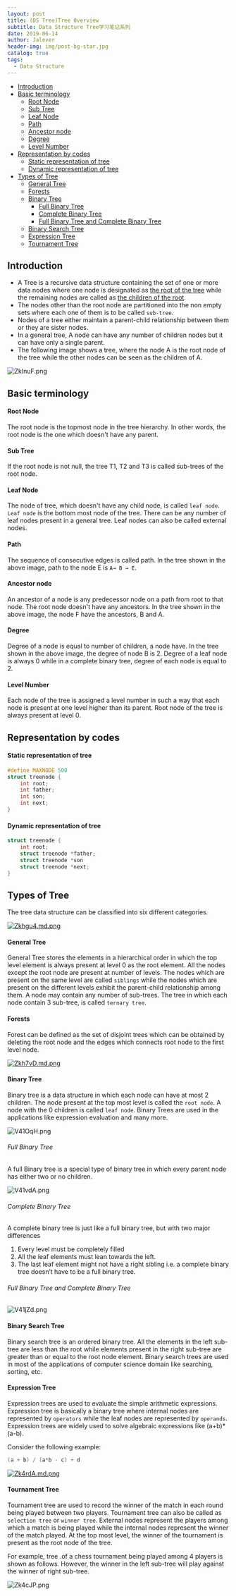 ```yaml
---
layout: post
title: (DS Tree)Tree Overview
subtitle: Data Structure Tree学习笔记系列
date: 2019-06-14
author: Jalever
header-img: img/post-bg-star.jpg
catalog: true
tags:
  - Data Structure
---
```

- [Introduction](#introduction)
- [Basic terminology](#basic-terminology)
    - [Root Node](#root-node)
    - [Sub Tree](#sub-tree)
    - [Leaf Node](#leaf-node)
    - [Path](#path)
    - [Ancestor node](#ancestor-node)
    - [Degree](#degree)
    - [Level Number](#level-number)
- [Representation by codes](#representation-by-codes)
    - [Static representation of tree](#static-representation-of-tree)
    - [Dynamic representation of tree](#dynamic-representation-of-tree)
- [Types of Tree](#types-of-tree)
    - [General Tree](#general-tree)
    - [Forests](#forests)
    - [Binary Tree](#binary-tree)
        - [Full Binary Tree](#full-binary-tree)
        - [Complete Binary Tree](#complete-binary-tree)
        - [Full Binary Tree and Complete Binary Tree](#full-binary-tree-and-complete-binary-tree)       
    - [Binary Search Tree](#binary-search-tree)
    - [Expression Tree](#expression-tree)
    - [Tournament Tree](#tournament-tree)

## Introduction
- A Tree is a recursive data structure containing the set of one or more data nodes where one node is designated as <ins>the root of the tree</ins> while the remaining nodes are called as <ins>the children of the root</ins>.
- The nodes other than the root node are partitioned into the non empty sets where each one of them is to be called `sub-tree`.
- Nodes of a tree either maintain a parent-child relationship between them or they are sister nodes.
- In a general tree, A node can have any number of children nodes but it can have only a single parent.
- The following image shows a tree, where the node A is the root node of the tree while the other nodes can be seen as the children of A.

![ZkInuF.png](https://s2.ax1x.com/2019/06/24/ZkInuF.png)

## Basic terminology
#### Root Node
The root node is the topmost node in the tree hierarchy. In other words, the root node is the one which doesn't have any parent.

#### Sub Tree
If the root node is not null, the tree T1, T2 and T3 is called sub-trees of the root node.

#### Leaf Node
The node of tree, which doesn't have any child node, is called `leaf node`. `Leaf node` is the bottom most node of the tree. There can be any number of leaf nodes present in a general tree. Leaf nodes can also be called external nodes.

#### Path
The sequence of consecutive edges is called path. In the tree shown in the above image, path to the node E is `A→ B → E`.

#### Ancestor node
An ancestor of a node is any predecessor node on a path from root to that node. The root node doesn't have any ancestors. In the tree shown in the above image, the node F have the ancestors, B and A.

#### Degree
Degree of a node is equal to number of children, a node have. In the tree shown in the above image, the degree of node B is 2. Degree of a leaf node is always 0 while in a complete binary tree, degree of each node is equal to 2.

#### Level Number
Each node of the tree is assigned a level number in such a way that each node is present at one level higher than its parent. Root node of the tree is always present at level 0.

## Representation by codes
#### Static representation of tree
```cpp
#define MAXNODE 500  
struct treenode {  
    int root;  
    int father;  
    int son;  
    int next;   
}
```

#### Dynamic representation of tree
```cpp
struct treenode {  
    int root;  
    struct treenode *father;   
    struct treenode *son   
    struct treenode *next;   
}  
```

## Types of Tree
The tree data structure can be classified into six different categories.

[![Zkhgu4.md.png](https://s2.ax1x.com/2019/06/24/Zkhgu4.md.png)](https://imgchr.com/i/Zkhgu4)

#### General Tree
General Tree stores the elements in a hierarchical order in which the top level element is always present at level 0 as the root element. All the nodes except the root node are present at number of levels. The nodes which are present on the same level are called `siblings` while the nodes which are present on the different levels exhibit the parent-child relationship among them. A node may contain any number of sub-trees. The tree in which each node contain 3 sub-tree, is called `ternary tree`.

#### Forests
Forest can be defined as the set of disjoint trees which can be obtained by deleting the root node and the edges which connects root node to the first level node.

[![Zkh7vD.md.png](https://s2.ax1x.com/2019/06/24/Zkh7vD.md.png)](https://imgchr.com/i/Zkh7vD)


#### Binary Tree
Binary tree is a data structure in which each node can have at most 2 children. The node present at the top most level is called the `root node`. A node with the 0 children is called `leaf node`. Binary Trees are used in the applications like expression evaluation and many more.

![V41OqH.png](https://s2.ax1x.com/2019/06/14/V41OqH.png)

###### Full Binary Tree
A full Binary tree is a special type of binary tree in which every parent node has either two or no children.

![V41vdA.png](https://s2.ax1x.com/2019/06/14/V41vdA.png)

###### Complete Binary Tree
A complete binary tree is just like a full binary tree, but with two major differences
1. Every level must be completely filled
2. All the leaf elements must lean towards the left.
3. The last leaf element might not have a right sibling i.e. a complete binary tree doesn’t have to be a full binary tree.

###### Full Binary Tree and Complete Binary Tree
![V41jZd.png](https://s2.ax1x.com/2019/06/14/V41jZd.png)

#### Binary Search Tree
Binary search tree is an ordered binary tree. All the elements in the left sub-tree are less than the root while elements present in the right sub-tree are greater than or equal to the root node element. Binary search trees are used in most of the applications of computer science domain like searching, sorting, etc.

#### Expression Tree
Expression trees are used to evaluate the simple arithmetic expressions. Expression tree is basically a binary tree where internal nodes are represented by `operators` while the leaf nodes are represented by `operands`. Expression trees are widely used to solve algebraic expressions like (a+b)*(a-b).

Consider the following example:

```cpp
(a + b) / (a*b - c) + d
```

[![Zk4rdA.md.png](https://s2.ax1x.com/2019/06/24/Zk4rdA.md.png)](https://imgchr.com/i/Zk4rdA)

#### Tournament Tree
Tournament tree are used to record the winner of the match in each round being played between two players. Tournament tree can also be called as `selection tree` or `winner tree`. External nodes represent the players among which a match is being played while the internal nodes represent the winner of the match played. At the top most level, the winner of the tournament is present as the root node of the tree.

For example, tree .of a chess tournament being played among 4 players is shown as follows. However, the winner in the left sub-tree will play against the winner of right sub-tree.

![Zk4cJP.png](https://s2.ax1x.com/2019/06/24/Zk4cJP.png)
